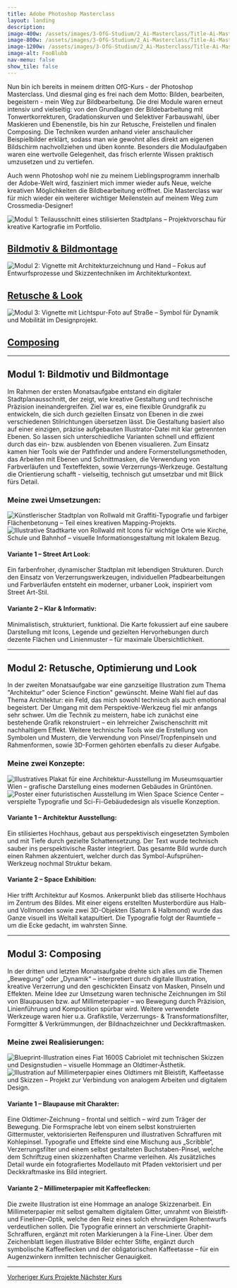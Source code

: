 ```yaml
---
title: Adobe Photoshop Masterclass
layout: landing
description: 
image-400w: /assets/images/3-OfG-Studium/2_Ai-Masterclass/Title-Ai-Masterclass-400w.jpg
image-800w: /assets/images/3-OfG-Studium/2_Ai-Masterclass/Title-Ai-Masterclass-800w.jpg
image-1200w: /assets/images/3-OfG-Studium/2_Ai-Masterclass/Title-Ai-Masterclass-1200w.jpg
image-alt: FooBlubb
nav-menu: false
show_tile: false
---
```


<div id="main">
    <div class="inner">

  <!-- One -->
  <section id="Einleitung Ps-Masterclass">
    <p>Nun bin ich bereits in meinem dritten OfG-Kurs - der Photoshop Masterclass. Und diesmal ging es frei nach dem Motto: Bilden, bearbeiten, begeistern - mein Weg zur Bildbearbeitung. Die drei Module waren erneut intensiv und vielseitig: von den Grundlagen der Bildebarbeitung mit Tonwertkorrekturen, Gradationskurven und Selektiver Farbauswahl, über Maskieren und Ebenenstile, bis hin zur Retusche, Freistellen und finalen Composing. Die Techniken wurden anhand vieler anschaulicher Beispielbilder erklärt, sodass man wie gewohnt alles direkt am eigenen Bildschirm nachvollziehen und üben konnte. Besonders die Modulaufgaben waren eine wertvolle Gelegenheit, das frisch erlernte Wissen praktisch umzusetzen und zu vertiefen. </p>
    <p>Auch wenn Photoshop wohl nie zu meinem Lieblingsprogramm innerhalb der Adobe-Welt wird, fasziniert mich immer wieder aufs Neue, welche kreativen Möglichkeiten die Bildbearbeitung eröffnet. Die Masterclass war für mich wieder ein weiterer wichtiger Meilenstein auf meinem Weg zum Crossmedia-Designer!</p>
  </section>

<!-- Two -->
  <section class="bricks">
    <article class="style1">
      <span class="image">
        <img alt="Modul 1: Teilausschnitt eines stilisierten Stadtplans – Projektvorschau für kreative Kartografie im Portfolio."
          src="assets/images/3-OfG-Studium/3_Ps-Masterclass/Ps-Masterclass_Modul-01-375w.jpg" >
      </span>
      <a href="#modul-1">
        <h2>Bildmotiv & Bildmontage</h2>
      </a>
    </article>
    <article class="style2">
      <span class="image">
        <img alt="Modul 2: Vignette mit Architekturzeichnung und Hand – Fokus auf Entwurfsprozesse und Skizzentechniken im Architekturkontext."
          src="assets/images/3-OfG-Studium/3_Ps-Masterclass/Ps-Masterclass_Modul-02-375w.jpg" >
      </span>
      <a href="#modul-2">
        <h2>Retusche & Look</h2>
      </a>
    </article>
    <article class="style3">
      <span class="image">
        <img alt="Modul 3: Vignette mit Lichtspur-Foto auf Straße – Symbol für Dynamik und Mobilität im Designprojekt."
          src="assets/images/3-OfG-Studium/3_Ps-Masterclass/Ps-Masterclass_Modul-03-375w.jpg" >
      </span>
      <a href="#modul-3">
        <h2>Composing</h2>
      </a>
    </article>
  </section>
  <hr />

<!-- Three -->
  <section id="modul-1" class="anchor">
    <h2>Modul 1: Bildmotiv und Bildmontage</h2>
    <p>Im Rahmen der ersten Monatsaufgabe entstand ein digitaler Stadtplanausschnitt, der zeigt, wie kreative Gestaltung und technische Präzision ineinandergreifen. Ziel war es, eine flexible Grundgrafik zu entwickeln, die sich durch gezielten Einsatz von Ebenen in die zwei verschiedenen Stilrichtungen übersetzen lässt. Die Gestaltung basiert also auf einer einzigen, präzise aufgebauten Illustrator-Datei mit klar getrennten Ebenen. So lassen sich unterschiedliche Varianten schnell und effizient durch das ein- bzw. ausblenden von Ebenen visualieren. Zum Einsatz kamen hier Tools wie der Pathfinder und andere Formerstellungsmethoden, das Arbeiten mit Ebenen und Schnittmasken, die Verwendung von Farbverläufen und Texteffekten, sowie Verzerrungs-Werkzeuge. Gestaltung die Orientierung schafft - vielseitig, technisch gut umsetzbar und mit Blick fürs Detail.</p>
    <h3 style="text-align: left;">Meine zwei Umsetzungen:</h3>
    <image-compare class="image image__center" data-position="center center">
        <img 
          slot="image-1" 
          alt="Künstlerischer Stadtplan von Rollwald mit Graffiti-Typografie und farbiger Flächenbetonung – Teil eines kreativen Mapping-Projekts." 
          src="{% link /assets/images/3-OfG-Studium/2_Ai-Masterclass/Ai-Masterclass_Modul-01_Stadtplan-Version1-1200w.jpg %}"
          srcset="
            {% link /assets/images/3-OfG-Studium/2_Ai-Masterclass/Ai-Masterclass_Modul-01_Stadtplan-Version1-100w.jpg %} 100w
            , {% link /assets/images/3-OfG-Studium/2_Ai-Masterclass/Ai-Masterclass_Modul-01_Stadtplan-Version1-400w.jpg %} 400w
            , {% link /assets/images/3-OfG-Studium/2_Ai-Masterclass/Ai-Masterclass_Modul-01_Stadtplan-Version1-800w.jpg %} 800w
            , {% link /assets/images/3-OfG-Studium/2_Ai-Masterclass/Ai-Masterclass_Modul-01_Stadtplan-Version1-1200w.jpg %} 1200w
          "
          sizes="50vw"
        />
        <img 
          slot="image-2" 
          alt="Illustrative Stadtkarte von Rollwald mit Icons für wichtige Orte wie Kirche, Schule und Bahnhof – visuelle Informationsgestaltung mit lokalem Bezug." 
          src="{% link /assets/images/3-OfG-Studium/2_Ai-Masterclass/Ai-Masterclass_Modul-01_Stadtplan-Version2-1200w.jpg %}"
          srcset="
            {% link /assets/images/3-OfG-Studium/2_Ai-Masterclass/Ai-Masterclass_Modul-01_Stadtplan-Version2-100w.jpg %} 100w
            , {% link /assets/images/3-OfG-Studium/2_Ai-Masterclass/Ai-Masterclass_Modul-01_Stadtplan-Version2-400w.jpg %} 400w
            , {% link /assets/images/3-OfG-Studium/2_Ai-Masterclass/Ai-Masterclass_Modul-01_Stadtplan-Version2-800w.jpg %} 800w
            , {% link /assets/images/3-OfG-Studium/2_Ai-Masterclass/Ai-Masterclass_Modul-01_Stadtplan-Version2-1200w.jpg %} 1200w
          "
          sizes="50vw"
        />
    </image-compare>
    <div class="row">
      <div class="6u 12u$(medium)">
        <h4>Variante 1 – Street Art Look:</h4>
        <p>Ein farbenfroher, dynamischer Stadtplan mit lebendigen Strukturen. Durch den Einsatz von Verzerrungswerkzeugen, individuellen Pfadbearbeitungen und Farbverläufen entsteht ein moderner, urbaner Look, inspiriert vom Street Art-Stil.</p>
      </div>
      <div class="6u 12u$(medium)">
        <h4>Variante 2 – Klar & Informativ:</h4>
        <p>Minimalistisch, strukturiert, funktional. Die Karte fokussiert auf eine saubere Darstellung mit Icons, Legende und gezielten Hervorhebungen durch dezente Flächen und Linienmuster – für maximale Übersichtlichkeit.</p>
      </div>
    </div>
  </section>

  <hr />

  <!-- Four -->
  <section id="modul-2" class="anchor">
    <h2>Modul 2: Retusche, Optimierung und Look</h2>
    <p>In der zweiten Monatsaufgabe war eine ganzseitige Illustration zum Thema "Architektur" oder Science Finction" gewünscht. Meine Wahl fiel auf das Thema Architektur: ein Feld, das mich sowohl technisch als auch emotional begeistert. Der Umgang mit dem Perspektive-Werkzeug fiel mir anfangs sehr schwer. Um die Technik zu meistern, habe ich zunächst eine bestehende Grafik rekonstruiert – ein lehrreicher Zwischenschritt mit nachhaltigem Effekt. Weitere technische Tools wie die Erstellung von Symbolen und Mustern, die Verwendung von Pinsel/Tropfenpinseln und Rahmenformen, sowie 3D-Formen gehörten ebenfalls zu dieser Aufgabe.</p>
    <h3 style="text-align: left;">Meine zwei Konzepte:</h3>
    <image-compare class="image image__center" data-position="center center">
        <img 
          slot="image-1" 
          alt="Illustratives Plakat für eine Architektur-Ausstellung im Museumsquartier Wien – grafische Darstellung eines modernen Gebäudes in Grüntönen." 
          src="{% link /assets/images/3-OfG-Studium/2_Ai-Masterclass/Ai-Masterclass_Modul-02_Perspektive-Version1-1200w.jpg %}"
          srcset="
            {% link /assets/images/3-OfG-Studium/2_Ai-Masterclass/Ai-Masterclass_Modul-02_Perspektive-Version1-100w.jpg %} 100w
            , {% link /assets/images/3-OfG-Studium/2_Ai-Masterclass/Ai-Masterclass_Modul-02_Perspektive-Version1-400w.jpg %} 400w
            , {% link /assets/images/3-OfG-Studium/2_Ai-Masterclass/Ai-Masterclass_Modul-02_Perspektive-Version1-800w.jpg %} 800w
            , {% link /assets/images/3-OfG-Studium/2_Ai-Masterclass/Ai-Masterclass_Modul-02_Perspektive-Version1-1200w.jpg %} 1200w
          "
          sizes="40vw"
        />
        <img 
          slot="image-2" 
          alt="Poster einer futuristischen Ausstellung im Wien Space Science Center – verspielte Typografie und Sci-Fi-Gebäudedesign als visuelle Konzeption." 
          src="{% link /assets/images/3-OfG-Studium/2_Ai-Masterclass/Ai-Masterclass_Modul-02_Perspektive-Version2-1200w.jpg %}"
          srcset="
            {% link /assets/images/3-OfG-Studium/2_Ai-Masterclass/Ai-Masterclass_Modul-02_Perspektive-Version2-100w.jpg %} 100w
            , {% link /assets/images/3-OfG-Studium/2_Ai-Masterclass/Ai-Masterclass_Modul-02_Perspektive-Version2-400w.jpg %} 400w
            , {% link /assets/images/3-OfG-Studium/2_Ai-Masterclass/Ai-Masterclass_Modul-02_Perspektive-Version2-800w.jpg %} 800w
            , {% link /assets/images/3-OfG-Studium/2_Ai-Masterclass/Ai-Masterclass_Modul-02_Perspektive-Version2-1200w.jpg %} 1200w
          "
          sizes="40vw"
        />
    </image-compare>
    <div class="row">
      <div class="6u 12u$(medium)">
        <h4>Variante 1 – Architektur Ausstellung:</h4>
        <p>Ein stilisiertes Hochhaus, gebaut aus perspektivisch eingesetzten Symbolen und mit Tiefe durch gezielte Schattensetzung. Der Text wurde technisch sauber ins perspektivische Raster integriert. Das gesamte Bild wurde durch einen Rahmen akzentuiert, welcher durch das Symbol-Aufsprühen-Werkzeug nochmal Struktur bekam.</p>
      </div>
      <div class="6u 12u$(medium)">
        <h4>Variante 2 – Space Exhibition:</h4>
        <p>Hier trifft Architektur auf Kosmos. Ankerpunkt blieb das stiliserte Hochhaus im Zentrum des Bildes. Mit einer eigens erstellten Musterbordüre aus Halb- und Vollmonden sowie zwei 3D-Objekten (Saturn & Halbmond) wurde das Ganze visuell ins Weltall katapultiert. Die Typografie folgt der Raumtiefe – um die Ecke gedacht, im wahrsten Sinne.</p>
      </div>
    </div>
  </section>

  <hr />

  <!-- Five -->
  <section id="modul-3" class="anchor">
    <h2>Modul 3: Composing</h2>
    <p>In der dritten und letzten Monatsaufgabe drehte sich alles um die Themen „Bewegung“ oder „Dynamik“ – interpretiert durch digitale Illustration, kreative Verzerrung und den geschickten Einsatz von Masken, Pinseln und Effekten. Meine Idee zur Umsetzung waren technische Zeichnungen im Stil von Blaupausen bzw. auf Millimeterpapier – wo Bewegung durch Präzision, Linienführung und Komposition spürbar wird. Weitere verwendete Werkzeuge waren hier u.a. Grafikstile, Verzerrungs- & Transformationsfilter, Formgitter & Verkrümmungen, der Bildnachzeichner und Deckkraftmasken.</p>
    <h3 style="text-align: left;">Meine zwei Realisierungen:</h3>
    <image-compare class="image" data-position="center center">
        <img 
          slot="image-1" 
          alt="Blueprint-Illustration eines Fiat 1600S Cabriolet mit technischen Skizzen und Designstudien – visuelle Hommage an Oldtimer-Ästhetik." 
          src="{% link /assets/images/3-OfG-Studium/2_Ai-Masterclass/Ai-Masterclass_Modul-03_Auto-Version1-1200w.jpg %}"
          srcset="
            {% link /assets/images/3-OfG-Studium/2_Ai-Masterclass/Ai-Masterclass_Modul-03_Auto-Version1-100w.jpg %} 100w
            , {% link /assets/images/3-OfG-Studium/2_Ai-Masterclass/Ai-Masterclass_Modul-03_Auto-Version1-400w.jpg %} 400w
            , {% link /assets/images/3-OfG-Studium/2_Ai-Masterclass/Ai-Masterclass_Modul-03_Auto-Version1-800w.jpg %} 800w
            , {% link /assets/images/3-OfG-Studium/2_Ai-Masterclass/Ai-Masterclass_Modul-03_Auto-Version1-1200w.jpg %} 1200w
          "
          sizes="90vw"
        />
        <img 
          slot="image-2" 
          alt="Illustration auf Millimeterpapier eines Oldtimers mit Bleistift, Kaffeetasse und Skizzen – Projekt zur Verbindung von analogem Arbeiten und digitalem Design." 
          src="{% link /assets/images/3-OfG-Studium/2_Ai-Masterclass/Ai-Masterclass_Modul-03_Auto-Version2-1200w.jpg %}"
          srcset="
            {% link /assets/images/3-OfG-Studium/2_Ai-Masterclass/Ai-Masterclass_Modul-03_Auto-Version2-100w.jpg %} 100w
            , {% link /assets/images/3-OfG-Studium/2_Ai-Masterclass/Ai-Masterclass_Modul-03_Auto-Version2-400w.jpg %} 400w
            , {% link /assets/images/3-OfG-Studium/2_Ai-Masterclass/Ai-Masterclass_Modul-03_Auto-Version2-800w.jpg %} 800w
            , {% link /assets/images/3-OfG-Studium/2_Ai-Masterclass/Ai-Masterclass_Modul-03_Auto-Version2-1200w.jpg %} 1200w
          "
          sizes="90vw"
        />
    </image-compare>
    <div class="row">
      <div class="6u 12u$(medium)">
        <h4>Variante 1 – Blaupause mit Charakter:</h4>
        <p>Eine Oldtimer-Zeichnung – frontal und seitlich – wird zum Träger der Bewegung. Die Formsprache lebt von einem selbst konstruierten Gittermuster, vektorisierten Reifenspuren und illustrativen Schraffuren mit Kohlepinsel. Typografie und Effekte sind eine Mischung aus „Scribble“, Verzerrungsfilter und einem selbst gestalteten Buchstaben-Pinsel, welche dem Schriftzug einen skizzenhaften Charme verleihen. Als zusätzliches Detail wurde ein fotografiertes Modellauto mit Pfaden vektorisiert und per Deckkraftmaske ins Bild integriert.</p>
      </div>
      <div class="6u 12u$(medium)">
        <h4>Variante 2 – Millimeterpapier mit Kaffeeflecken:</h4>
        <p>Die zweite Illustration ist eine Hommage an analoge Skizzenarbeit. Ein Millimeterpapier mit selbst gemaltem digitalem Gitter, umrahmt von Bleistift- und Fineliner-Optik, welche den Reiz eines solch ehrwürdigen Rohentwurfs verdeutlichen sollen. Die Typografie erinnert an verschmierte Graphit-Schraffuren, ergänzt mit roten Markierungen à la Fine-Liner. Über dem Zeichenblatt liegen illustrative Bilder echter Stifte, ergänzt durch symbolische Kaffeeflecken und der obligatorischen Kaffeetasse – für ein Augenzwinkern inmitten technischer Genauigkeit. </p>
      </div>
    </div>
  </section>
<hr>

<!-- Six -->
  <div class="bar">
    <a class="button previous" href="{% link 3b_Ai-Masterclass.md %}">
      Vorheriger Kurs
    </a>
    <a class="button" href="{% link 2_Projekte.md %}">
      Projekte
    </a>
    <a class="button next" href="{% link 3d_Id-Masterclass.md %}">
      Nächster Kurs 
    </a>
  </div>
</div>
